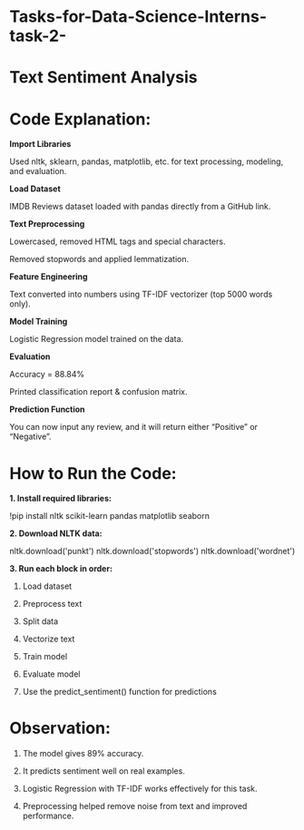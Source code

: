 # Tasks-for-Data-Science-Interns-task-2-

# **Text Sentiment Analysis**

# **Code Explanation:**

**Import Libraries**

Used nltk, sklearn, pandas, matplotlib, etc. for text processing, modeling, and evaluation.

**Load Dataset**

IMDB Reviews dataset loaded with pandas directly from a GitHub link.

**Text Preprocessing**

Lowercased, removed HTML tags and special characters.

Removed stopwords and applied lemmatization.

**Feature Engineering**

Text converted into numbers using TF-IDF vectorizer (top 5000 words only).

**Model Training**

Logistic Regression model trained on the data.

**Evaluation**

Accuracy = 88.84%

Printed classification report & confusion matrix.

**Prediction Function**

You can now input any review, and it will return either “Positive” or “Negative”.

# **How to Run the Code:**

**1. Install required libraries:**

!pip install nltk scikit-learn pandas matplotlib seaborn

**2. Download NLTK data:**

nltk.download('punkt')
nltk.download('stopwords')
nltk.download('wordnet')

**3. Run each block in order:**

1. Load dataset

2. Preprocess text

3. Split data

4. Vectorize text

5. Train model

6. Evaluate model

7. Use the predict_sentiment() function for predictions

# **Observation:**

1. The model gives 89% accuracy.

2. It predicts sentiment well on real examples.

3. Logistic Regression with TF-IDF works effectively for this task.

4. Preprocessing helped remove noise from text and improved performance.
